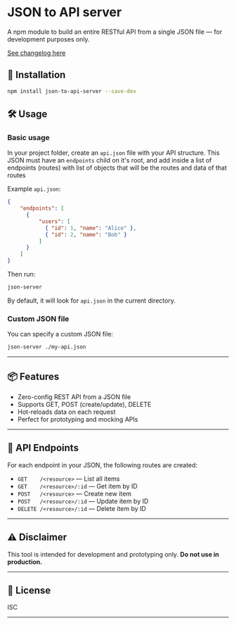 # JSON to API server

A npm module to build an entire RESTful API from a single JSON file — for development purposes only.

[See changelog here](CHANGELOG.md?plain=0)

## 🚀 Installation

```bash
npm install json-to-api-server --save-dev
```

## 🛠 Usage

### Basic usage

In your project folder, create an `api.json` file with your API structure. This JSON must have an `endpoints` child on it's root, and add inside a list of endpoints (routes) with list of objects that will be the routes and data of that routes

Example `api.json`:
```json
{
    "endpoints": [
      {
          "users": [
            { "id": 1, "name": "Alice" },
            { "id": 2, "name": "Bob" }
          ]
      }
    ]
}
```

Then run:
```bash
json-server
```
By default, it will look for `api.json` in the current directory.

### Custom JSON file

You can specify a custom JSON file:
```bash
json-server ./my-api.json
```

---

## 📦 Features

- Zero-config REST API from a JSON file
- Supports GET, POST (create/update), DELETE
- Hot-reloads data on each request
- Perfect for prototyping and mocking APIs

---

## 📝 API Endpoints

For each endpoint in your JSON, the following routes are created:

- `GET    /<resource>`        — List all items
- `GET    /<resource>/:id`    — Get item by ID
- `POST   /<resource>`        — Create new item
- `POST   /<resource>/:id`    — Update item by ID
- `DELETE /<resource>/:id`    — Delete item by ID

---

## ⚠️ Disclaimer

This tool is intended for development and prototyping only. **Do not use in production.**

---

## 📄 License

ISC

---
